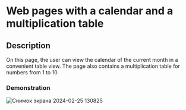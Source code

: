 # Web pages with a calendar and a multiplication table
## Description
On this page, the user can view the calendar of the current month in a convenient table view. The page also contains a multiplication table for numbers from 1 to 10
### Demonstration
![Снимок экрана 2024-02-25 130825](https://github.com/Alexander-Domnenko/client-side-programming/assets/91257943/daed7d53-b77f-45d0-a4ce-5bbde4de9a42)
